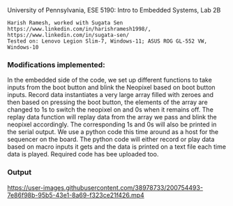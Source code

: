 University of Pennsylvania, ESE 5190: Intro to Embedded Systems, Lab 2B

    Harish Ramesh, worked with Sugata Sen
    https://www.linkedin.com/in/harishramesh1998/, https://www.linkedin.com/in/sugata-sen/
    Tested on: Lenovo Legion Slim-7, Windows-11; ASUS ROG GL-552 VW, Windows-10
    
### Modifications implemented:
In the embedded side of the code, we set up different functions to take inputs from the boot button and blink the Neopixel based on boot button inputs. Record data instantiates a very large array filled with zeroes and then based on pressing the boot button, the elements of the array are changed to 1s to switch the neopixel on and 0s when it remains off. The replay data function will replay data from the array we pass and blink the neopixel accordingly. The corresponding 1s and 0s will also be printed in the serial output. We use a python code this time around as a host for the sequencer on the board. The python code will either record or play data based on macro inputs it gets and the data is printed on a text file each time data is played. 
Required code has bee uploaded too.

### Output
https://user-images.githubusercontent.com/38978733/200754493-7e86f98b-95b5-43e1-8a69-f323ce21f426.mp4

